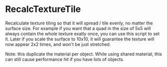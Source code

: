 # RecalcTextureTile

Recalculate texture tiling so that it will spread / tile evenly, no matter the surface size.
For example if you want that a quad in the size of 5x5 will always contain the whole texture exatly once, you can use this script to set it. Later if you scale the surface to 10x10, it will guarantee the texture will now appear 2x2 times, and won't be just stretched.

Note: this duplicate the material per object. While using shared material, this can still cause performance hit if you have lots of objects. 